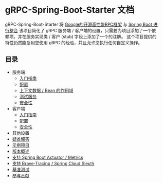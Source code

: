 # gRPC-Spring-Boot-Starter 文档

gRPC-Spring-Boot-Starter 将 [Google的开源高性能RPC框架](https://grpc.io) 与 [Spring Boot 进行整合](https://spring.io/projects/spring-boot) 该项目简化了 gRPC 服务端 / 客户端的设置，只需要为项目添加了一个依赖项，并在服务实现类 / 客户 (stub) 字段上添加了一个的注解。 这个项目提供的特性仍然能复用您使用 gRPC 的经验，并且允许您执行任何自定义操作。

## 目录

- 服务端
  - [入门指南](server/getting-started)
  - [配置](server/configuration)
  - [上下文数据 / Bean 的作用域](server/contextual-data)
  - [测试服务](server/testing)
  - [安全性](server/security)
- 客户端
  - [入门指南](client/getting-started)
  - [配置](client/configuration)
  - [安全性](client/security)
- 其他设置
- [疑难解答](trouble-shooting)
- [示例项目](examples)
- [版本概述](versions)
- [支持 Spring Boot Actuator / Metrics](actuator)
- [支持 Brave-Tracing / Spring Cloud Sleuth](brave)
- [基准测试](benchmarking)
- [参与贡献](contributions)

